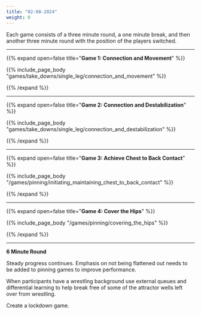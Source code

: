 ```yaml
---
title: "02-08-2024"
weight: 0
---
```


Each game consists of a three minute round, a one minute break, and then another three minute round with the position of the players switched. 

---
{{% expand open=false title="**Game 1: Connection and Movement**" %}}

{{% include_page_body "games/take_downs/single_leg/connection_and_movement" %}}

{{% /expand %}}

---
{{% expand open=false title="**Game 2: Connection and Destabilization**" %}}

{{% include_page_body "games/take_downs/single_leg/connection_and_destabilization" %}}

{{% /expand %}}


---
{{% expand open=false title="**Game 3: Achieve Chest to Back Contact**" %}}

{{% include_page_body "/games/pinning/initiating_maintaining_chest_to_back_contact" %}}

{{% /expand %}}

---
{{% expand open=false title="**Game 4: Cover the Hips**" %}}


{{% include_page_body "/games/pinning/covering_the_hips" %}}

{{% /expand %}}

---
**6 Minute Round**

Steady progress continues. Emphasis on not being flattened out needs to be added to pinning games to improve performance. 

When participants have a wrestling background use external queues and differential learning to help break free of some of the attractor wells left over from wrestling. 

Create a lockdown game. 